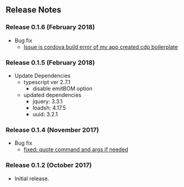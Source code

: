 ﻿## Release Notes

### Release 0.1.6 (February 2018)

* Bug fix
  - [Issue is cordova build error of my app created cdp boilerplate](https://github.com/sony/cdp-lib/pull/10)

### Release 0.1.5 (February 2018)

* Update Dependencies
  - typescript ver 2.7.1
    - disable emitBOM option
  - updated dependencies
    - jquery: 3.3.1
    - loadsh: 4.17.5
    - uuid:   3.2.1

### Release 0.1.4 (November 2017)

* Bug fix
  * [fixed: quote command and args if needed](https://github.com/sony/cdp-lib/pull/2)

### Release 0.1.2 (October 2017)

* Initial release.
